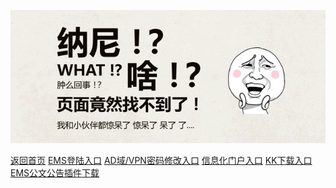 ![404](images/404.png)

[返回首页](http://doc.hdszgs.tk)  [EMS登陆入口](http://ems.evergrande.com)  [AD域/VPN密码修改入口](http://192.168.88.9/iisadmpwd/)  [信息化门户入口](http://192.168.88.100/)  [KK下载入口](http://kk.evergrande.com:8081/)  [EMS公文公告插件下载](http://pan.baidu.com/s/1pJHryen)